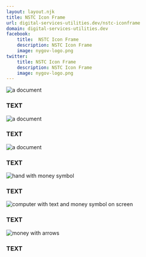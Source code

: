 ```yaml
---
layout: layout.njk
title: NSTC Icon Frame
url: digital-services-utilities.dev/nstc-iconframe
domain: digital-services-utilities.dev
facebook:
    title:  NSTC Icon Frame
    description: NSTC Icon Frame
    image: nygov-logo.png
twitter:
    title: NSTC Icon Frame
    description: NSTC Icon Frame
    image: nygov-logo.png
---
```

<section class="flex flex-col bg-blue-600">
    <div class="flex flex-col lg:flex-row flex-wrap lg:flex-nowrap items-center lg:justify-center">
        <div class="my-4 mx-8 flex flex-col p-2 w-2/3 md:w-64">
            <div class="mb-8 text-center">
                <img class="m-auto object-scale-down max-h-36" src="/sites/g/files/oee986/files/media/2022/05/purchasing-web-icons_createrequisition.png" alt="a document" />
            </div>
            <h3 class="font-bold text-xl text-center mb-2"> TEXT
            </h3>
        </div>
        <div class="my-4 mx-8 flex flex-col p-2 w-2/3 md:w-64">
            <div class="mb-8 text-center">
                <img class="m-auto object-scale-down max-h-36" src="/sites/g/files/oee986/files/media/2022/05/purchasing-web-icons_createrequisition.png" alt="a document" />
            </div>
            <h3 class="font-bold text-xl text-center mb-2"> TEXT
            </h3>
        </div>
        <div class="my-4 mx-8 flex flex-col p-2 w-2/3 md:w-64">
            <div class="mb-8 text-center">
                <img class="m-auto object-scale-down max-h-36" src="/sites/g/files/oee986/files/media/2022/05/purchasing-web-icons_createrequisition.png" alt="a document" />
            </div>
            <h3 class="font-bold text-xl text-center mb-2"> TEXT
            </h3>
        </div>
        <div class="my-4 mx-8 flex flex-col p-2 w-2/3 md:w-64">
            <div class="mb-8 text-center">
                <img class="m-auto object-scale-down max-h-36" src="/sites/g/files/oee986/files/media/2022/05/purchasing-web-icons_planpurchase.png" alt="hand with money symbol" />
            </div>
            <h3 class="font-bold text-xl text-center mb-2">
                TEXT
            </h3>
        </div>
        <div class="my-4 mx-8 flex flex-col p-2 w-2/3 md:w-64">
            <div class="mb-8 text-center">
                <img class="m-auto object-scale-down max-h-36" src="/sites/g/files/oee986/files/media/2022/05/purchasing-web-icons_generatepo.png" alt="computer with text and money symbol on screen" />
            </div>
            <h3 class="font-bold text-xl text-center mb-2">
                TEXT
            </h3>
        </div>
        <div class="my-4 mx-8 flex flex-col p-2 w-2/3 md:w-64">
            <div class="mb-8 text-center">
                <img class="m-auto object-scale-down max-h-36" src="/sites/g/files/oee986/files/media/2022/05/purchasing-web-icons_changenotices.png" alt="money with arrows" />
            </div>
            <h3 class="font-bold text-xl text-center mb-2">
               TEXT
            </h3>
        </div>
    </div>
    <div class="flex justify-center mt-8"></div>
</section>

